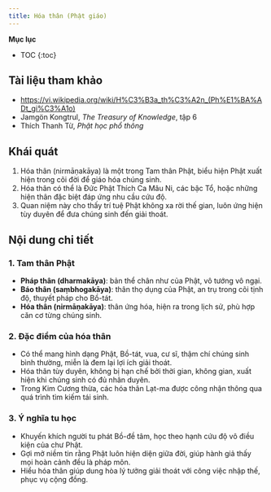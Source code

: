 ```yaml
---
title: Hóa thân (Phật giáo)
---
```


**Mục lục**

- TOC
{:toc}

## Tài liệu tham khảo

- <https://vi.wikipedia.org/wiki/H%C3%B3a_th%C3%A2n_(Ph%E1%BA%ADt_gi%C3%A1o)>
- Jamgön Kongtrul, *The Treasury of Knowledge*, tập 6
- Thích Thanh Từ, *Phật học phổ thông*

## Khái quát

1. Hóa thân (nirmāṇakāya) là một trong Tam thân Phật, biểu hiện Phật xuất hiện trong cõi đời để giáo hóa chúng sinh.
2. Hóa thân có thể là Đức Phật Thích Ca Mâu Ni, các bậc Tổ, hoặc những hiện thân đặc biệt đáp ứng nhu cầu cứu độ.
3. Quan niệm này cho thấy trí tuệ Phật không xa rời thế gian, luôn ứng hiện tùy duyên để đưa chúng sinh đến giải thoát.

## Nội dung chi tiết

### 1. Tam thân Phật
- **Pháp thân (dharmakāya)**: bản thể chân như của Phật, vô tướng vô ngại.
- **Báo thân (saṃbhogakāya)**: thân thọ dụng của Phật, an trụ trong cõi tịnh độ, thuyết pháp cho Bồ-tát.
- **Hóa thân (nirmāṇakāya)**: thân ứng hóa, hiện ra trong lịch sử, phù hợp căn cơ từng chúng sinh.

### 2. Đặc điểm của hóa thân
- Có thể mang hình dạng Phật, Bồ-tát, vua, cư sĩ, thậm chí chúng sinh bình thường, miễn là đem lại lợi ích giải thoát.
- Hóa thân tùy duyên, không bị hạn chế bởi thời gian, không gian, xuất hiện khi chúng sinh có đủ nhân duyên.
- Trong Kim Cương thừa, các hóa thân Lạt-ma được công nhận thông qua quá trình tìm kiếm tái sinh.

### 3. Ý nghĩa tu học
- Khuyến khích người tu phát Bồ-đề tâm, học theo hạnh cứu độ vô điều kiện của chư Phật.
- Gợi mở niềm tin rằng Phật luôn hiện diện giữa đời, giúp hành giả thấy mọi hoàn cảnh đều là pháp môn.
- Hiểu hóa thân giúp dung hòa lý tưởng giải thoát với công việc nhập thế, phục vụ cộng đồng.
